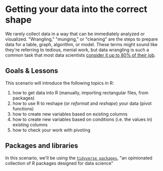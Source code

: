 # Getting your data into the correct shape 

We rarely collect data in a way that can be immediately analyzed or visualized. "Wrangling," "munging," or "cleaning" are the steps to prepare data for a table, graph, algorithm, or model. These terms might sound like they're referring to tedious, menial work, but data wrangling is such a common task that most data scientists [consider it up to 80% of their job](https://www.nytimes.com/2014/08/18/technology/for-big-data-scientists-hurdle-to-insights-is-janitor-work.html). 

## Goals & Lessons



This scenario will introduce the following topics in R: 

1. how to get data into R (manually, importing rectangular files, from packages)
2. how to use R to reshape (or *reformat* and *reshape*) your data (pivot functions)  
3. how to create new variables based on existing columns 
4. how to create new variables based on conditions (i.e. the values in) existing columns 
5. how to check your work with pivoting  

## Packages and libraries

In this scenario, we'll be using the [`tidyverse packages`](https://www.tidyverse.org/), "an opinionated collection of R packages designed for data science"
